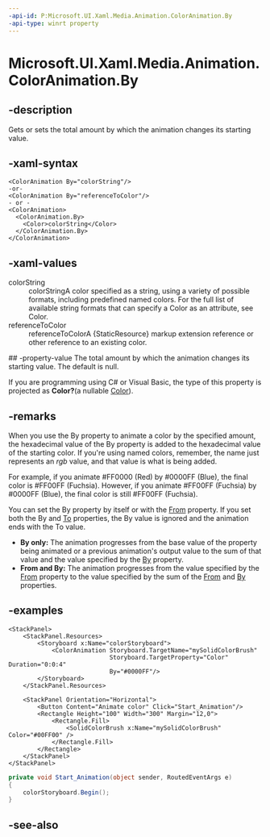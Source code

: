 ```yaml
---
-api-id: P:Microsoft.UI.Xaml.Media.Animation.ColorAnimation.By
-api-type: winrt property
---
```


<!-- Property syntax
public Windows.Foundation.IReference<Windows.UI.Color> By { get;  set; }
-->

# Microsoft.UI.Xaml.Media.Animation.ColorAnimation.By

## -description
Gets or sets the total amount by which the animation changes its starting value.

## -xaml-syntax
```xaml
<ColorAnimation By="colorString"/>
-or-
<ColorAnimation By="referenceToColor"/>
- or -
<ColorAnimation>
  <ColorAnimation.By>
    <Color>colorString</Color>
  </ColorAnimation.By>
</ColorAnimation>
```


## -xaml-values
<dl><dt>colorString</dt><dd>colorStringA color specified as a string, using a variety of possible formats, including predefined named colors. For the full list of available string formats that can specify a Color as an attribute, see Color.</dd>
<dt>referenceToColor</dt><dd>referenceToColorA {StaticResource} markup extension reference or other reference to an existing color.</dd>
</dl>
## -property-value
The total amount by which the animation changes its starting value. The default is null.

<!--Projection dochack:-->
If you are programming using C# or Visual Basic, the type of this property is projected as **Color?**(a nullable [Color](/uwp/api/windows.ui.color)).

## -remarks

When you use the By property to animate a color by the specified amount, the hexadecimal value of the By property is added to the hexadecimal value of the starting color. If you're using named colors, remember, the name just represents an _rgb_ value, and that value is what is being added.

For example, if you animate #FF0000 (Red) by #0000FF (Blue), the final color is #FF00FF (Fuchsia). However, if you animate #FF00FF (Fuchsia) by #0000FF (Blue), the final color is still #FF00FF (Fuchsia).

You can set the By property by itself or with the [From](coloranimation_from.md) property. If you set both the By and [To](coloranimation_to.md) properties, the By value is ignored and the animation ends with the To value.

+ **By only:** The animation progresses from the base value of the property being animated or a previous animation's output value to the sum of that value and the value specified by the [By](coloranimation_by.md) property.
+ **From and By:** The animation progresses from the value specified by the [From](coloranimation_from.md) property to the value specified by the sum of the [From](coloranimation_from.md) and [By](coloranimation_by.md) properties.

## -examples

```xaml
<StackPanel>
    <StackPanel.Resources>
        <Storyboard x:Name="colorStoryboard">
            <ColorAnimation Storyboard.TargetName="mySolidColorBrush"
                            Storyboard.TargetProperty="Color" Duration="0:0:4" 
                            By="#0000FF"/>
        </Storyboard>
    </StackPanel.Resources>

    <StackPanel Orientation="Horizontal">
        <Button Content="Animate color" Click="Start_Animation"/>
        <Rectangle Height="100" Width="300" Margin="12,0">
            <Rectangle.Fill>
                <SolidColorBrush x:Name="mySolidColorBrush" Color="#00FF00" />
            </Rectangle.Fill>
        </Rectangle>
    </StackPanel>
</StackPanel>
```

```csharp
private void Start_Animation(object sender, RoutedEventArgs e)
{
    colorStoryboard.Begin();
}
```

## -see-also
